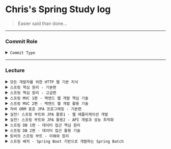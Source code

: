 # Chris's Spring Study log
> Easier said than done...
--- 
### Commit Role
<details>
  <summary>
    <code>Commit Type</code> 
  </summary>

##### type

- feat : 새로운 기능 추가, 기존의 기능을 요구 사항에 맞추어 수정
- fix : 기능에 대한 버그 수정
- build : 빌드 관련 수정
- chore : 패키지 매니저 수정, 그 외 기타 수정 ex) .gitignore
- ci : CI 관련 설정 수정
- docs : 문서(주석) 수정
- style : 코드 스타일, 포맷팅에 대한 수정
- refactor : 기능의 변화가 아닌 코드 리팩터링 ex) 변수 이름 변경
- test : 테스트 코드 추가/수정
- release : 버전 릴리즈
</details>

---
### Lecture
<details>
  <summary>
    <code>모든 개발자를 위한 HTTP 웹 기본 지식</code> 
  </summary>

<a href="https://bit.ly/3yzDAMk"><img src="https://img.shields.io/badge/Notion-000000?style=flat-square&logo=Notion&logoColor=white"/></a>
</details>

<details>
  <summary>
    <code>스프링 핵심 원리 - 기본편</code> 
  </summary>

<a href="https://bit.ly/3IBE0Gt"><img src="https://img.shields.io/badge/Notion-000000?style=flat-square&logo=Notion&logoColor=white"/></a>
<a href="https://github.com/itsChrisJang/study-spring/tree/main/study-spring-core-basic"><img src="https://img.shields.io/badge/Github-181717?style=flat-square&logo=GitHub&logoColor=white"/></a>
</details>

<details>
  <summary>
    <code>스프링 핵심 원리 - 고급편</code> 
  </summary>

##### not yet

</details>

<details>
  <summary>
    <code>스프링 MVC 1편 - 백엔드 웹 개발 핵심 기술</code> 
  </summary>

<a href="https://bit.ly/3uIWT4L"><img src="https://img.shields.io/badge/Notion-000000?style=flat-square&logo=Notion&logoColor=white"/></a>
<a href="https://github.com/itsChrisJang/study-spring/tree/main/study-spring-mvc1"><img src="https://img.shields.io/badge/Github-181717?style=flat-square&logo=GitHub&logoColor=white"/></a>
</details>

<details>
  <summary>
    <code>스프링 MVC 2편 - 백엔드 웹 개발 활용 기술</code> 
  </summary>

##### not yet

</details>

<details>
  <summary>
    <code>자바 ORM 표준 JPA 프로그래밍 - 기본편</code> 
  </summary>

##### not yet

</details>

<details>
  <summary>
    <code>실전! 스프링 부트와 JPA 활용1 - 웹 애플리케이션 개발</code> 
  </summary>

##### not yet

</details>

<details>
  <summary>
    <code>실전! 스프링 부트와 JPA 활용2 - API 개발과 성능 최적화</code> 
  </summary>

##### not yet

</details>

<details>
  <summary>
    <code>스프링 DB 1편 - 데이터 접근 핵심 원리</code> 
  </summary>

##### not yet

</details>

<details>
  <summary>
    <code>스프링 DB 2편 - 데이터 접근 활용 기술</code> 
  </summary>

##### not yet

</details>


<details>
  <summary>
    <code>토비의 스프링 부트 - 이해와 원리</code> 
  </summary>

##### not yet

</details>

<details>
  <summary>
    <code>스프링 배치 - Spring Boot 기반으로 개발하는 Spring Batch</code> 
  </summary>

##### not yet

</details>